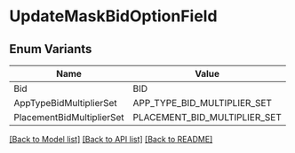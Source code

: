 # UpdateMaskBidOptionField

## Enum Variants

| Name | Value |
|---- | -----|
| Bid | BID |
| AppTypeBidMultiplierSet | APP_TYPE_BID_MULTIPLIER_SET |
| PlacementBidMultiplierSet | PLACEMENT_BID_MULTIPLIER_SET |


[[Back to Model list]](../README.md#documentation-for-models) [[Back to API list]](../README.md#documentation-for-api-endpoints) [[Back to README]](../README.md)


